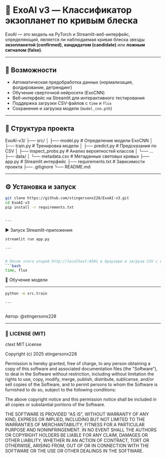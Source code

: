 # 🌌 ExoAI v3 — Классификатор экзопланет по кривым блеска

ExoAI — это модель на PyTorch и Streamlit-веб-интерфейс, определяющий, является ли наблюдаемая кривая блеска звезды **экзопланетой (confirmed)**, **кандидатом (candidate)** или **ложным сигналом (false)**.

---

## 🚀 Возможности

- Автоматическая предобработка данных (нормализация, фолдирование, детрендинг)
- Обучение сверточной нейросети (ExoCNN)
- Веб-интерфейс на Streamlit для интерактивного тестирования
- Поддержка загрузки CSV-файлов с `time` и `flux`
- Сохранение и загрузка модели (`model_cnn.pth`)

---

## 🧩 Структура проекта
ExoAI-v3/
├── src/
│ ├── model.py # Определение модели ExoCNN
│ ├── train.py # Тренировка модели
│ ├── predict.py # Предсказания по CSV
│ ├── inspect_probs.py # Анализ вероятностей классов
│ └── ...
├── data/
│ └── metadata.csv # Метаданные световых кривых
├── app.py # Streamlit интерфейс
├── requirements.txt # Зависимости проекта
├── .gitignore
└── README.md


---

## ⚙️ Установка и запуск

```bash
git clone https://github.com/stingersonx228/ExoAI-v3.git
cd ExoAI-v3
pip install -r requirements.txt


---

```
▶️ Запуск Streamlit-приложения
```bash
streamlit run app.py

---


# После этого открой http://localhost:8501 в браузере и загрузи CSV с колонками:
```bash
time, flux

```

🧠 Обучение модели

---


```bash
python -m src.train

---



```

Автор: @stingersonx228


---

### 📄 LICENSE (MIT)

ctext
MIT License

Copyright (c) 2025 stingersonx228

Permission is hereby granted, free of charge, to any person obtaining a copy
of this software and associated documentation files (the "Software"), to deal
in the Software without restriction, including without limitation the rights
to use, copy, modify, merge, publish, distribute, sublicense, and/or sell
copies of the Software, and to permit persons to whom the Software is
furnished to do so, subject to the following conditions:

The above copyright notice and this permission notice shall be included in
all copies or substantial portions of the Software.

THE SOFTWARE IS PROVIDED "AS IS", WITHOUT WARRANTY OF ANY KIND, EXPRESS OR
IMPLIED, INCLUDING BUT NOT LIMITED TO THE WARRANTIES OF MERCHANTABILITY,
FITNESS FOR A PARTICULAR PURPOSE AND NONINFRINGEMENT. IN NO EVENT SHALL THE
AUTHORS OR COPYRIGHT HOLDERS BE LIABLE FOR ANY CLAIM, DAMAGES OR OTHER
LIABILITY, WHETHER IN AN ACTION OF CONTRACT, TORT OR OTHERWISE, ARISING FROM,
OUT OF OR IN CONNECTION WITH THE SOFTWARE OR THE USE OR OTHER DEALINGS IN
THE SOFTWARE.